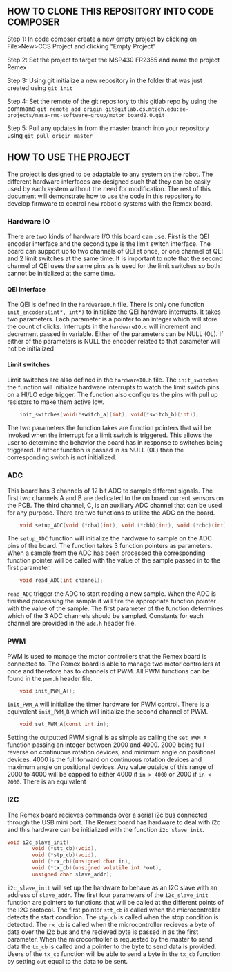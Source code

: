 ## HOW TO CLONE THIS REPOSITORY INTO CODE COMPOSER

Step 1: In code compser create a new empty project by clicking on File>New>CCS Project and clicking "Empty Project"

Step 2: Set the project to target the MSP430 FR2355 and name the project Remex

Step 3: Using git initialize a new repository in the folder that was just created using `git init`

Step 4: Set the remote of the git repository to this gitlab repo by using the command `git remote add origin git@gitlab.cs.mtech.edu:ee-projects/nasa-rmc-software-group/motor_board2.0.git`

Step 5: Pull any updates in from the master branch into your repository using `git pull origin master`

## HOW TO USE THE PROJECT

The project is designed to be adaptable to any system on the robot. The different hardware interfaces are designed such that they can be easily used by each system without the need for modification. The rest of this document will demonstrate how to use the code in this repository to develop firmware to control new robotic systems with the Remex board.

### Hardware IO

There are two kinds of hardware I/O this board can use. First is the QEI encoder interface and the second type is the limit switch interface. The board can support up to two channels of QEI at once, or one channel of QEI and 2 limit switches at the same time. It is important to note that the second channel of QEI uses the same pins as is used for the limit switches so both cannot be initialized at the same time.

#### QEI Interface

The QEI is defined in the `hardwareIO.h` file. There is only one function `init_encoders(int*, int*)` to initialize the QEI hardware interrupts. It takes two parameters. Each parameter is a pointer to an integer which will store the count of clicks. Interrupts in the `hardwareIO.c` will increment and decrement passed in variable. Either of the parameters can be NULL (0L). If either of the parameters is NULL the encoder related to that parameter will not be initialized

#### Limit switches

Limit switches are also defined in the `hardwareIO.h` file. The `init_switches` the function will initialize hardware interrupts to watch the limit switch pins on a HI/LO edge trigger. The function also configures the pins with pull up resistors to make them active low.

```c
	init_switches(void(*switch_a)(int), void(*switch_b)(int));
```

The two parameters the function takes are function pointers that will be invoked when the interrupt for a limit switch is triggered. This allows the user to determine the behavior the board has in response to switches being triggered. If either function is passed in as NULL (0L) then the corresponding switch is not initialized.


### ADC

This board has 3 channels of 12 bit ADC to sample different signals. The first two channels A and B are dedicated to the on board current sensors on the PCB. The third channel, C, is an auxiliary ADC channel that can be used for any purpose. There are two functions to utilize the ADC on the board.

```c
	void setup_ADC(void (*cba)(int), void (*cbb)(int), void (*cbc)(int));
```

The `setup_ADC` function will initialize the hardware to sample on the ADC pins of the board. The function takes 3 function pointers as parameters. When a sample from the ADC has been processed the corresponding function pointer will be called with the value of the sample passed in to the first parameter.

```c
	void read_ADC(int channel);
```

`read_ADC` trigger the ADC to start reading a new sample. When the ADC is finished processing the sample it will fire the appropriate function pointer with the value of the sample. The first parameter of the function determines which of the 3 ADC channels should be sampled. Constants for each channel are provided in the `adc.h` header file.

### PWM

PWM is used to manage the motor controllers that the Remex board is connected to. The Remex board is able to manage two motor controllers at once and therefore has to channels of PWM. All PWM functions can be found in the `pwm.h` header file. 

```c
	void init_PWM_A();
```

`init_PWM_A` will initialize the timer hardware for PWM control. There is a equivalent `init_PWM_B` which will initialize the second channel of PWM.

```c
	void set_PWM_A(const int in);
```

Setting the outputted PWM signal is as simple as calling the `set_PWM_A` function passing an integer between 2000 and 4000. 2000 being full reverse on continuous rotation devices, and minimum angle on positional devices. 4000 is the full forward on continuous rotation devices and maximum angle on positional devices. Any value outside of this range of 2000 to 4000 will be capped to either 4000 if `in > 4000` or 2000 if `in < 2000`. There is an equivalent

### I2C

The Remex board recieves commands over a serial i2c bus connected through the USB mini port. The Remex board has hardware to deal with i2c and this hardware can be initialized with the function `i2c_slave_init`.

```c
void i2c_slave_init(
		void (*stt_cb)(void),
        void (*stp_cb)(void),
        void (*rx_cb)(unsigned char in),
        void (*tx_cb)(unsigned volatile int *out),
        unsigned char slave_addr);
```

`i2c_slave_init` will set up the hardware to behave as an I2C slave with an address of `slave_addr`. The first four parameters of the `i2c_slave_init` function are pointers to functions that will be called at the different points of the I2C protocol. The first pointer `stt_cb` is called when the microcontroller detects the start condition. The `stp_cb` is called when the stop condition is detected. The `rx_cb` is called when the microcontroller recieves a byte of data over the i2c bus and the recieved byte is passed in as the first parameter. When the microcontroller is requested by the master to send data the `tx_cb` is called and a pointer to the byte to send data is provided. Users of the `tx_cb` function will be able to send a byte in the `tx_cb` function by setting `out` equal to the data to be sent.
